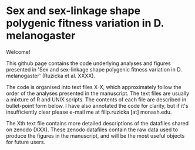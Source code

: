 # Sex and sex-linkage shape polygenic fitness variation in D. melanogaster

Welcome!

This github page contains the code underlying analyses and figures presented in 'Sex and sex-linkage shape polygenic fitness variation in D. melanogaster' (Ruzicka et al. XXXX).

The code is organised into text files X-X, which approximately follow the order of the analyses presented in the manuscript. The text files are usually a mixture of R and UNIX scripts. The contents of each file are described in bullet-point form below. I have also annotated the code for clarity, but if it's insufficiently clear please e-mail me at filip.ruzicka [at] monash.edu.

The Xth text file contains more detailed descriptions of the datafiles shared on zenodo (XXX). These zenodo datafiles contain the raw data used to produce the figures in the manuscript, and will be the most useful objects for future users.
